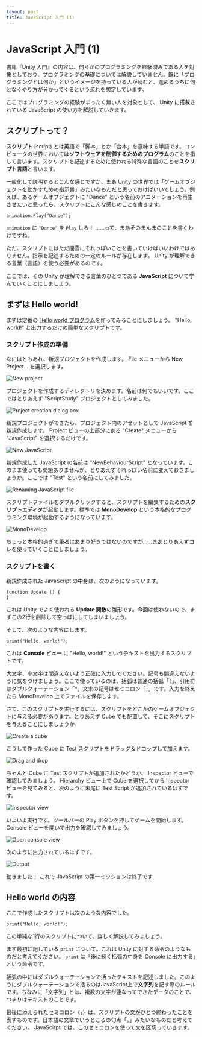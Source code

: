 ```yaml
---
layout: post
title: JavaScript 入門 (1)
---
```


# JavaScript 入門 (1)

書籍『Unity 入門』の内容は、何らかのプログラミングを経験済みである人を対象としており、プログラミングの基礎については解説していません。既に「プログラミングとは何か」というイメージを持っている人が読むと、進めるうちに何となくやり方が分かってくるという流れを想定しています。

ここではプログラミングの経験がまったく無い人を対象として、 Unity に搭載されている JavaScript の使い方を解説していきます。

## スクリプトって？

**スクリプト** (script) とは英語で「脚本」とか「台本」を意味する単語です。コンピュータの世界においては**ソフトウェアを制御するためのプログラム**のことを指して言います。スクリプトを記述するために使われる特殊な言語のことを**スクリプト言語**と言います。

一般化して説明するとこんな感じですが、まあ Unity の世界では「ゲームオブジェクトを動かすための指示書」みたいなもんだと思っておけばいいでしょう。例えば、あるゲームオブジェクトに "Dance" という名前のアニメーションを再生させたいと思ったら、スクリプトにこんな感じのことを書きます。

    animation.Play("Dance");

`animation` に `"Dance"` を `Play` しろ！ ……って、まあそのまんまのことを書くわけですね。

ただ、スクリプトにはただ闇雲にそれっぽいことを書いていけばいいわけではありません。指示を記述するための一定のルールが存在します。 Unity が理解できる言葉（言語）を使う必要があるのです。

ここでは、その Unity が理解できる言葉のひとつである **JavaScript** について学んでいくことにしましょう。

## まずは Hello world!

まずは定番の [Hello world プログラム](http://ja.wikipedia.org/wiki/Hello_world)を作ってみることにしましょう。 "Hello, world!" と出力するだけの簡単なスクリプトです。

### スクリプト作成の準備

なにはともあれ、新規プロジェクトを作成します。 File メニューから New Project... を選択します。

![New project](/articles/images/js_tutor1_01.png)

プロジェクトを作成するディレクトリを決めます。名前は何でもいいです。ここではとりあえず "ScriptStudy" プロジェクトとしてみました。

![Project creation dialog box](/articles/images/js_tutor1_02.png)

新規プロジェクトができたら、プロジェクト内のアセットとして JavaScript を新規作成します。 Project ビューの上部分にある "Create" メニューから "JavaScript" を選択するだけです。

![New JavaScript](/articles/images/js_tutor1_03.png)

新規作成した JavaScript の名前は "NewBehaviourScript" となっています。このまま使っても問題ありませんが、とりあえずそれっぽい名前に変えておきましょうか。ここでは "Test" という名前にしてみました。

![Renaming JavaScript file](/articles/images/js_tutor1_04.png)

スクリプトファイルをダブルクリックすると、スクリプトを編集するための**スクリプトエディタ**が起動します。標準では **MonoDevelop** という本格的なプログラミング環境が起動するようになっています。

![MonoDevelop](/articles/images/js_tutor1_05.png)

ちょっと本格的過ぎて筆者はあまり好きではないのですが……まあとりあえずコレを使っていくことにしましょう。

### スクリプトを書く

新規作成された JavaScript の中身は、次のようになっています。

    function Update () {
    }

これは Unity でよく使われる **Update 関数**の雛形です。今回は使わないので、まずこの2行を削除して空っぽにしてしまいましょう。

そして、次のような内容にします。

    print("Hello, world!");

これは **Console ビュー** に "Hello, world!" というテキストを出力するスクリプトです。

大文字、小文字は間違えないよう正確に入力してください。記号も間違えないように気をつけましょう。ここで使っているのは、括弧は普通の括弧「`(`」、引用符はダブルクォーテーション「`"`」文末の記号はセミコロン「`;`」です。入力を終えたら MonoDevelop 上でファイルを保存します。

さて、このスクリプトを実行するには、スクリプトをどこかのゲームオブジェクトに与える必要があります。とりあえず Cube でも配置して、そこにスクリプトを与えることにしましょうか。

![Create a cube](/articles/images/js_tutor1_06.png)

こうして作った Cube に Test スクリプトをドラッグ＆ドロップして加えます。

![Drag and drop](/articles/images/js_tutor1_07.png)

ちゃんと Cube に Test スクリプトが追加されたかどうか、 Inspector ビューで確認してみましょう。 Hierarchy ビュー上で Cube を選択してから Inspector ビューを見てみると、次のように末尾に Test Script が追加されているはずです。

![Inspector view](/articles/images/js_tutor1_08.png)

いよいよ実行です。ツールバーの Play ボタンを押してゲームを開始します。 Console ビューを開いて出力を確認してみましょう。

![Open console view](/articles/images/js_tutor1_09.png)

次のように出力されているはずです。

![Output](/articles/images/js_tutor1_10.png)

動きました！  これで JavaScript の第一ミッションは終了です

## Hello world の内容

ここで作成したスクリプトは次のような内容でした。

    print("Hello, world!");

この単純な1行のスクリプトについて、詳しく解説してみましょう。

まず最初に記している `print` について。これは Unity に対する命令のようなものだと考えてください。 `print` は「後に続く括弧の中身を Console に出力する」という命令です。

括弧の中にはダブルクォーテーションで括ったテキストを記述しました。このようにダブルクォーテーションで括るのはJavaScript上で**文字列**を記す際のルールです。ちなみに「文字列」とは、複数の文字が連なってできたデータのことで、つまりはテキストのことです。

最後に添えられたセミコロン（`;`）は、スクリプトの文がひとつ終わったことを表すものです。日本語の文章でいうところの句点「。」みたいなものだと考えてください。 JavaScirpt では、このセミコロンを使って文を区切っていきます。
